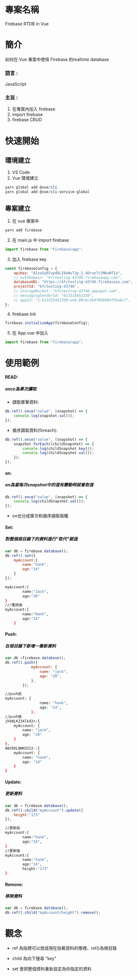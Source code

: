 # 專案名稱

Firebase RTDB in Vue

# 簡介

如何在 Vue 專案中使用 Firebase 的realtime database

### 語言 : 

JavaScript

### 主旨 :

1. 在專案內加入 firebase
2. import firebase
3. firebase CRUD

# 快速開始

## 環境建立

1. VS Code
2. Vue 環境建立

```powershell
yarn global add @vue/cli
yarn global add @vue/cli-service-global
```

## 專案建立

1. 在 vue 專案中

```powershell
yarn add firebase
```

2. 在 main.js 中 import firebase

```javascript
import firebase from "firebase/app";
```

3. 加入 firebase key

```javascript
const firebaseConfig = {
    apiKey: "AIzaSyDIvpdDLI8wWsT2p_2_4Orxelt2M6oBfIw",
    // authDomain: "kfctesting-43746.firebaseapp.com",
    databaseURL: "https://kfctesting-43746.firebaseio.com",
    projectId: "kfctesting-43746",
    // storageBucket: "kfctesting-43746.appspot.com",
    // messagingSenderId: "613315452358",
    // appId: "1:613315452358:web:89cbc164f80b984f5ba6c7",
};
```

4. firebase Init

```javascript
firebase.initializeApp(firebaseConfig);
```

5. 在 App.vue 中加入

```javascript
import firebase from "firebase/app";
```

# 使用範例   

#### READ:

##### once為單次讀取

- 讀取單筆資料: 

```javascript
db.ref().once("value", (snapshot) => {                         
    console.log(snapshot.val());            
});
```

- 循序讀取資料(foreach): 

```javascript
db.ref().once("value", (snapshot) => {
    snapshot.forEach((childSnapshot) => {               
        console.log(childSnapshot.key());
        console.log(childSnapshot.val());
    });
});
```

#### on:

##### on為當每次snapshot中的值有變動時就會取值

```javascript
db.ref().once("value", (snapshot) => {            
    console.log(childSnapshot.val());           
});
```

- on也分成單次和循序讀取兩種



#### Set:

##### 對整個根目錄下的資料進行"取代"賦值

```javascript
var db = firebase.database();
db.ref().set({    
  	myAccount:{
        name:"hank",
        age:"24"
    } 
});
```

```bash
myAccount:{
		name:"Jack",
		age:"20"
}
///重設後
myAccount:{
        name:"Hank",
        age:"24"
    } 
```

#### Push:

##### 在根目錄下新增一筆新資料

```javascript
var db =firebase.database();
db.ref().push({
            myAccount: {
                name: "jack",
                age: "20",
            },
        });
```

```bash
//push前
myAccount: {
                name: "hank",
                age: "24",
            },
//push後
jhkNLK234lkd2+:{
	myAccount: {
        name: "jack",
        age: "20"
    }
},
AWJEKLQWH3212-:{
    myAccount: {
        name: "hank",
        age: "24"
    }	
}

```

#### Update:

##### 更新資料

```javascript
var db = firebase.database();
db.ref().child("myAccount").update({
    height:"173"
});
```

```bash
//更新前
myAccount:{
		name:"hank",
		age:"24",		
}
//更新後
myAccount:{
		name:"hank",
		age:"24",
		height:"173"
}
```

#### Remove:

##### 移除資料

```javascript
var db = firebase.database();
db.ref().child("myAccount/height").remove();
```

# 觀念

- ref 為指標可以想成現在指著資料的哪裡，ref()為根目錄

- child 為向下搜尋 "key" 

- set 會把整個資料重新設定為你指定的資料
